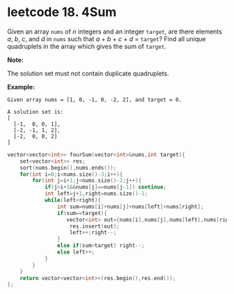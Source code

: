 # leetcode 18. 4Sum

Given an array `nums` of *n* integers and an integer `target`, are there elements *a*, *b*, *c*, and *d* in `nums` such that *a* + *b* + *c* + *d* = `target`? Find all unique quadruplets in the array which gives the sum of `target`.

**Note:**

The solution set must not contain duplicate quadruplets.

**Example:**

```
Given array nums = [1, 0, -1, 0, -2, 2], and target = 0.

A solution set is:
[
  [-1,  0, 0, 1],
  [-2, -1, 1, 2],
  [-2,  0, 0, 2]
]
```



```c++
vector<vector<int>> fourSum(vector<int>&nums,int target){
    set<vector<int>> res;
    sort(nums.begin(),nums.ends());
    for(int i=0;i<nums.size()-3;i++){
        for(int j=i+1;j<nums.size()-2;j++){
            if(j>i+1&&nums[j]==nums[j-1]) continue;
            int left=j+1,right=nums.size()-1;
            while(left<right){
                int sum=nums[i]+nums[j]+nums[left]+nums[right];
                if(sum==target){
                   vector<int> out={nums[i],nums[j],nums[left],nums[right]};
                    res.insert(out);
                    left++;right--;
                }
                else if(sum>target) right--;
                else left++;
            }
        }
    }
    return vector<vector<int>>(res.begin(),res.end());
};
```


